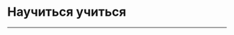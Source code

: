 # **Научиться учиться**
_________________________________________________________________________________________________________________________________________________________________________
